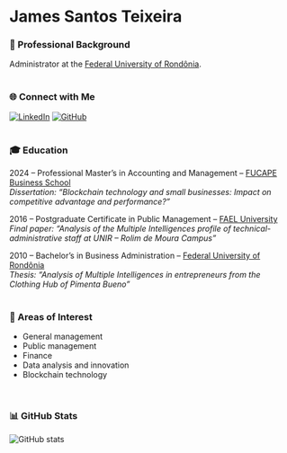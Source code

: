 # James Santos Teixeira

### 💼 Professional Background

Administrator at the [Federal University of Rondônia](https://unir.br).
<br>
<br>
### 🌐 Connect with Me

[![LinkedIn](https://img.shields.io/badge/LinkedIn-0077B5?style=for-the-badge&logo=linkedin&logoColor=white)](https://br.linkedin.com/in/-jamesteixeira)
[![GitHub](https://img.shields.io/badge/GitHub-000?style=for-the-badge&logo=github&logoColor=FFF)](https://github.com/jamesteixeira)
<br>
<br>
### 🎓 Education

2024 – Professional Master’s in Accounting and Management – [FUCAPE Business School](https://fucape.br)  
*Dissertation: “Blockchain technology and small businesses: Impact on competitive advantage and performance?”*

2016 – Postgraduate Certificate in Public Management – [FAEL University](https://posead.fael.edu.br/)  
*Final paper: “Analysis of the Multiple Intelligences profile of technical-administrative staff at UNIR – Rolim de Moura Campus”*

2010 – Bachelor’s in Business Administration – [Federal University of Rondônia](https://unir.br)  
*Thesis: “Analysis of Multiple Intelligences in entrepreneurs from the Clothing Hub of Pimenta Bueno”*
<br>
<br>
### 📌 Areas of Interest

- General management
- Public management
- Finance
- Data analysis and innovation
- Blockchain technology
<br>

### 📊 GitHub Stats

![GitHub stats](https://github-readme-stats.vercel.app/api?username=jamesteixeira&hide_title=true&show_icons=true&theme=dark)
<br>
<br>
<!---
### 🚀 Linguagens Mais Usadas

![Top Langs](https://github-readme-stats.vercel.app/api/top-langs/?username=jamesteixeira&layout=compact)
-->
